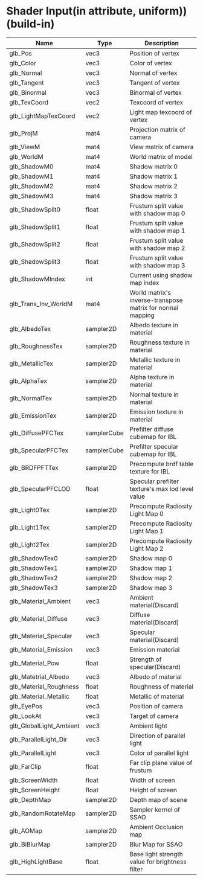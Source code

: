 # Shader Input(in attribute, uniform))(build-in)
|Name|Type|Description|
|----|----|-----------|
|glb_Pos|vec3|Position of vertex|
|glb_Color|vec3|Color of vertex|
|glb_Normal|vec3|Normal of vertex|
|glb_Tangent|vec3|Tangent of vertex|
|glb_Binormal|vec3|Binormal of vertex|
|glb_TexCoord|vec2|Texcoord of vertex|
|glb_LightMapTexCoord|vec2|Light map texcoord of vertex|
|glb_ProjM|mat4|Projection matrix of camera|
|glb_ViewM|mat4|View matrix of camera|
|glb_WorldM|mat4|World matrix of model|
|glb_ShadowM0|mat4|Shadow matrix 0|
|glb_ShadowM1|mat4|Shadow matrix 1|
|glb_ShadowM2|mat4|Shadow matrix 2|
|glb_ShadowM3|mat4|Shadow matrix 3|
|glb_ShadowSplit0|float|Frustum split value with shadow map 0|
|glb_ShadowSplit1|float|Frustum split value with shadow map 1|
|glb_ShadowSplit2|float|Frustum split value with shadow map 2|
|glb_ShadowSplit3|float|Frustum split value with shadow map 3|
|glb_ShadowMIndex|int|Current using shadow map index|
|glb_Trans_Inv_WorldM|mat4|World matrix's inverse-transpose matrix for normal mapping|
|glb_AlbedoTex|sampler2D|Albedo texture in material|
|glb_RoughnessTex|sampler2D|Roughness texture in material|
|glb_MetallicTex|sampler2D|Metallic texture in material|
|glb_AlphaTex|sampler2D|Alpha texture in material|
|glb_NormalTex|sampler2D|Normal texture in material|
|glb_EmissionTex|sampler2D|Emission texture in material|
|glb_DiffusePFCTex|samplerCube|Prefilter diffuse cubemap for IBL|
|glb_SpecularPFCTex|samplerCube|Prefilter specular cubemap for IBL|
|glb_BRDFPFTTex|sampler2D|Precompute brdf table texture for IBL|
|glb_SpecularPFCLOD|float|Specular prefilter texture's max lod level value|
|glb_Light0Tex|sampler2D|Precompute Radiosity Light Map 0|
|glb_Light1Tex|sampler2D|Precompute Radiosity Light Map 1|
|glb_Light2Tex|sampler2D|Precompute Radiosity Light Map 2|
|glb_ShadowTex0|sampler2D|Shadow map 0|
|glb_ShadowTex1|sampler2D|Shadow map 1|
|glb_ShadowTex2|sampler2D|Shadow map 2|
|glb_ShadowTex3|sampler2D|Shadow map 3|
|glb_Material_Ambient|vec3|Ambient material(Discard)|
|glb_Material_Diffuse|vec3|Diffuse material(Discard)|
|glb_Material_Specular|vec3|Specular material(Discard)|
|glb_Material_Emission|vec3|Emission material|
|glb_Material_Pow|float|Strength of specular(Discard)|
|glb_Matetrial_Albedo|vec3|Albedo of material|
|glb_Material_Roughness|float|Roughness of material|
|glb_Material_Metallic|float|Metallic of material|
|glb_EyePos|vec3|Position of camera|
|glb_LookAt|vec3|Target of camera|
|glb_GlobalLight_Ambient|vec3|Ambient light|
|glb_ParallelLight_Dir|vec3|Direction of parallel light|
|glb_ParallelLight|vec3|Color of parallel light|
|glb_FarClip|float|Far clip plane value of frustum|
|glb_ScreenWidth|float|Width of screen|
|glb_ScreenHeight|float|Height of screen|
|glb_DepthMap|sampler2D|Depth map of scene|
|glb_RandomRotateMap|sampler2D|Sampler kernel of SSAO|
|glb_AOMap|sampler2D|Ambient Occlusion map|
|glb_BiBlurMap|sampler2D|Blur Map for SSAO|
|glb_HighLightBase|float|Base light strength value for brightness filter|